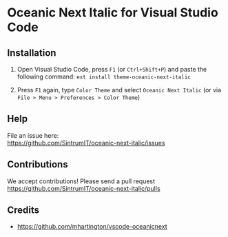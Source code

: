 # Oceanic Next Italic for Visual Studio Code

## Installation
1. Open Visual Studio Code, press `F1` (or `Ctrl+Shift+P`) and paste the following command: `ext install theme-oceanic-next-italic`

2. Press `F1` again, type `Color Theme` and select `Oceanic Next Italic` (or via `File > Menu > Preferences > Color Theme`)

## Help
File an issue here:  
https://github.com/SintrumIT/oceanic-next-italic/issues

## Contributions
We accept contributions! Please send a pull request  
https://github.com/SintrumIT/oceanic-next-italic/pulls

## Credits
* https://github.com/mhartington/vscode-oceanicnext